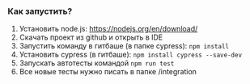 ### Как запустить?

1. Установить node.js: https://nodejs.org/en/download/
2. Скачать проект из github и открыть в IDE
3. Запустить команду в гитбаше (в папке cypress): `npm install`
4. Установить cypress (в гитбаше): `npm install cypress --save-dev`
6. Запускать автотесты командой `npm run test` 
7. Все новые тесты нужно писать в папке /integration
